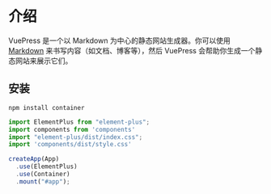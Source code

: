 # 介绍

VuePress 是一个以 Markdown 为中心的静态网站生成器。你可以使用 [Markdown](https://zh.wikipedia.org/wiki/Markdown) 来书写内容（如文档、博客等），然后 VuePress 会帮助你生成一个静态网站来展示它们。

## 安装

```
npm install container
```

```ts
import ElementPlus from "element-plus";
import components from 'components'
import "element-plus/dist/index.css";
import 'components/dist/style.css'

createApp(App)
  .use(ElementPlus)
  .use(Container)
  .mount("#app");

```
